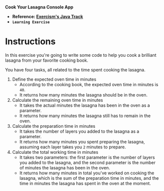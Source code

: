 **Cook Your Lasagna Console App**

- **Reference: [Exercism's Java Track](https://exercism.org/tracks/java)**
- **`Learning Exercise`**

# Instructions

In this exercise you're going to write some code to help you cook a brilliant lasagna from your favorite cooking book.

You have four tasks, all related to the time spent cooking the lasagna.

1. Define the expected oven time in minutes
   - According to the cooking book, the expected oven time in minutes is `40`.
   - It returns how many minutes the lasagna should be in the oven.
2. Calculate the remaining oven time in minutes
   - It takes the actual minutes the lasagna has been in the oven as a parameter.
   - It returns how many minutes the lasagna still has to remain in the oven.
3. Calculate the preparation time in minutes
   - It takes the number of layers you added to the lasagna as a parameter.
   - It returns how many minutes you spent preparing the lasagna, assuming each layer takes you `2` minutes to prepare.
4. Calculate the total working time in minutes
   - It takes two parameters: the first parameter is the number of layers you added to the lasagna, and the second parameter is the number of minutes the lasagna has been in the oven.
   - It returns how many minutes in total you've worked on cooking the lasagna, which is the sum of the preparation time in minutes, and the time in minutes the lasagna has spent in the oven at the moment.
